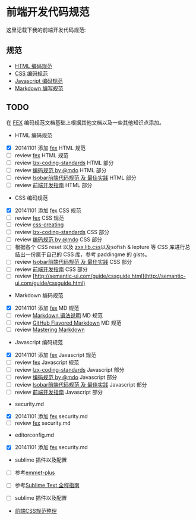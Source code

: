 # 前端开发代码规范

这里记载下我的前端开发代码规范:

## 规范

* [HTML 编码规范](./html.md)
* [CSS 编码规范](./css.md)
* [Javascript 编码规范](./javascript.md)
* [Markdown 编写规范](./markdown.md)


## TODO

在 [FEX](https://github.com/fex-team/styleguide) 编码规范文档基础上根据其他文档以及一些其他知识点添加。

+ HTML 编码规范
 - [x] 20141101 添加 [fex](https://github.com/fex-team/styleguide) HTML 规范
 - [ ] review [fex](https://github.com/fex-team/styleguide) HTML 规范
 - [ ] review [lzx-coding-standards](/lzx-coding-standards.md) HTML 部分
 - [ ] review [编码规范 by @mdo](http://codeguide.bootcss.com/) HTML 部分
 - [ ] review [Isobar前端代码规范 及 最佳实践](http://coderlmn.github.io/code-standards/) HTML 部分
 - [ ] review [前端开发指南](http://coderlmn.github.io/Front-End-Development-Guidelines/) HTML 部分

+ CSS 编码规范
 - [x] 20141101 添加 [fex](https://github.com/fex-team/styleguide) CSS 规范
 - [ ] review [fex](https://github.com/fex-team/styleguide) CSS 规范
 - [ ] review [css-creating](https://github.com/yisibl/css-creating)
 - [ ] review [lzx-coding-standards](/lzx-coding-standards.md) CSS 部分
 - [ ] review [编码规范 by @mdo](http://codeguide.bootcss.com/) CSS 部分
 - [ ] 根据各个 CSS reset 以及 [zxx.lib.css](zxx.lib.css)以及sofish & lepture 等 CSS 库进行总结出一份属于自己的 CSS 库，参考 paddingme 的 gists。
 - [ ] review [Isobar前端代码规范 及 最佳实践](http://coderlmn.github.io/code-standards/) CSS 部分
 - [ ] review [前端开发指南](http://coderlmn.github.io/Front-End-Development-Guidelines/) CSS 部分
 - [ ] review [http://semantic-ui.com/guide/cssguide.html](http://semantic-ui.com/guide/cssguide.html)

+ Markdown 编码规范
 - [x] 20141101 添加 [fex](https://github.com/fex-team/styleguide) MD 规范
 - [ ] review [Markdown 语法说明](http://wowubuntu.com/markdown/) MD 规范
 - [ ] review [GitHub Flavored Markdown](https://help.github.com/articles/github-flavored-markdown/) MD 规范
 - [ ] review [Mastering Markdown](https://guides.github.com/features/mastering-markdown/)

+ Javascript 编码规范
 - [x] 20141101 添加 [fex](https://github.com/fex-team/styleguide) Javascript 规范
 - [ ] review [fex](https://github.com/fex-team/styleguide) Javascript 规范
 - [ ] review [lzx-coding-standards](/lzx-coding-standards.md) Javascript 部分
 - [ ] review [编码规范 by @mdo](http://codeguide.bootcss.com/) Javascript 部分
 - [ ] review [Isobar前端代码规范 及 最佳实践](http://coderlmn.github.io/code-standards/) Javascript 部分
 - [ ] review [前端开发指南](http://coderlmn.github.io/Front-End-Development-Guidelines/) Javascript 部分

+ security.md
 - [x] 20141101 添加 [fex](https://github.com/fex-team/styleguide) security.md
 - [ ] review [fex](https://github.com/fex-team/styleguide) security.md

+ editorconfig.md
 - [x] 20141101 添加 [fex](https://github.com/fex-team/styleguide) security.md

+ sublime 插件以及配置
 - [ ] 参考[emmet-plus](https://github.com/yisibl/emmet-plus)
 - [ ] 参考[Sublime Text 全程指南](http://zh.lucida.me/blog/sublime-text-complete-guide/)
 - [ ] sublime 插件以及配置




- [前端CSS规范整理](http://www.biaodianfu.com/css-style-guide.html)









